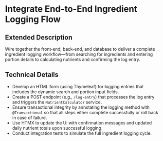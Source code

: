 # Integrate End-to-End Ingredient Logging Flow

## Extended Description
Wire together the front-end, back-end, and database to deliver a complete ingredient logging workflow—from searching for ingredients and entering portion details to calculating nutrients and confirming the log entry.

## Technical Details
- Develop an HTML form (using Thymeleaf) for logging entries that includes the dynamic search and portion input fields.
- Create a POST endpoint (e.g., `/log-entry`) that processes the log entry and triggers the `NutrientCalculator` service.
- Ensure transactional integrity by annotating the logging method with `@Transactional` so that all steps either complete successfully or roll back in case of failure.
- Use HTMX to update the UI with confirmation messages and updated daily nutrient totals upon successful logging.
- Conduct integration tests to simulate the full ingredient logging cycle.